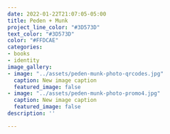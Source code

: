 ```yaml
---
date: 2022-01-22T21:07:05-05:00
title: Peden + Munk
project_line_color: "#3D573D"
text_color: "#3D573D"
color: "#FFDCAE"
categories:
- books
- identity
image_gallery:
- image: "../assets/peden-munk-photo-qrcodes.jpg"
  caption: New image caption
  featured_image: false
- image: "../assets/peden-munk-photo-promo4.jpg"
  caption: New image caption
  featured_image: false
description: ''

---
```

